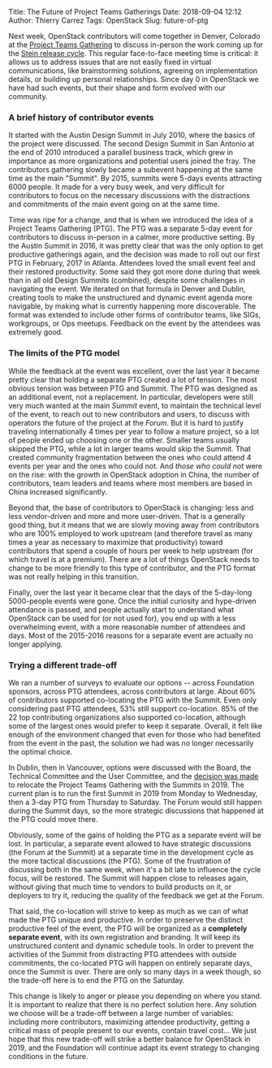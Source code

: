 Title: The Future of Project Teams Gatherings
Date: 2018-09-04 12:12
Author: Thierry Carrez
Tags: OpenStack
Slug: future-of-ptg

Next week, OpenStack contributors will come together in Denver, Colorado at
the [Project Teams Gathering](https://www.openstack.org/ptg)
to discuss in-person the work coming up for the
[Stein release cycle](https://releases.openstack.org/stein/schedule.html).
This regular face-to-face meeting time is critical:
it allows us to address issues that are not easily fixed in virtual
communications, like brainstorming solutions, agreeing on implementation
details, or building up personal relationships. Since day 0 in OpenStack
we have had such events, but their shape and form evolved with our community.

### A brief history of contributor events

It started with the Austin Design Summit in July 2010, where the basics of
the project were discussed. The second Design Summit in San Antonio at the
end of 2010 introduced a parallel business track, which grew in importance
as more organizations and potential users joined the fray. The contributors
gathering slowly became a subevent happening at the same time as the main
"Summit". By 2015, summits were 5-days events attracting 6000 people. It made
for a very busy week, and very difficult for contributors to focus on the
necessary discussions with the distractions and commitments of the main event
going on at the same time.

Time was ripe for a change, and that is when we introduced the idea of a
Project Teams Gathering (PTG). The PTG was a separate 5-day event for
contributors to discuss in-person in a calmer, more productive setting.
By the Austin Summit in 2016, it was pretty clear that was the only option
to get productive gatherings again, and the decision was made to roll out
our first PTG in February, 2017 in Atlanta. Attendees loved the small event
feel and their restored productivity. Some said they got more done during
that week than in all old Design Summits (combined), despite some challenges
in navigating the event. We iterated on that formula in Denver and Dublin,
creating tools to make the unstructured and dynamic event agenda more
navigable, by making what is currently happening more discoverable. The
format was extended to include other forms of contributor teams, like SIGs,
workgroups, or Ops meetups. Feedback on the event by the attendees was
extremely good.

### The limits of the PTG model

While the feedback at the event was excellent, over the last year it became
pretty clear that holding a separate PTG created a lot of tension. The most
obvious tension was between PTG and Summit. The PTG was designed as an
additional event, not a replacement. In particular, developers were still very
much wanted at the main *Summit* event, to maintain the technical level of the
event, to reach out to new contributors and users, to discuss with operators
the future of the project at the *Forum*. But it is hard to justify traveling
internationally 4 times per year to follow a mature project, so a lot of
people ended up choosing one or the other. Smaller teams usually skipped
the PTG, while a lot in larger teams would skip the Summit. That created
community fragmentation between the ones who could attend 4 events per year
and the ones who could not. And *those who could not* were on the rise: with
the growth in OpenStack adoption in China, the number of contributors, team
leaders and teams where most members are based in China increased
significantly.

Beyond that, the base of contributors to OpenStack is changing: less and less
vendor-driven and more and more user-driven. That is a generally good thing,
but it means that we are slowly moving away from contributors who are 100%
employed to work upstream (and therefore travel as many times a year as
necessary to maximize that productivity) toward contributors that spend a
couple of hours per week to help upstream (for which travel is at a premium).
There are a lot of things OpenStack needs to change to be more friendly to
this type of contributor, and the PTG format was not really helping in this
transition.

Finally, over the last year it became clear that the days of the 5-day-long
5000-people events were gone. Once the initial curiosity and hype-driven
attendance is passed, and people actually start to understand what OpenStack
can be used for (or not used for), you end up with a less overwhelming event,
with a more reasonable number of attendees and days. Most of the 2015-2016
reasons for a separate event are actually no longer applying.

### Trying a different trade-off

We ran a number of surveys to evaluate our options -- across Foundation
sponsors, across PTG attendees, across contributors at large. About 60%
of contributors supported co-locating the PTG with the Summit. Even only
considering past PTG attendees, 53% still support co-location. 85% of the
22 top contributing organizations also supported co-location, although some
of the largest ones would prefer to keep it separate. Overall, it felt like
enough of the environment changed that even for those who had benefited
from the event in the past, the solution we had was no longer necessarily
the optimal choice.

In Dublin, then in Vancouver, options were discussed with the Board, the
Technical Committee and the User Committee, and the
[decision was made](http://lists.openstack.org/pipermail/foundation/2018-June/002598.html)
to relocate the Project Teams Gathering with the Summits in 2019.
The current plan is to run the first Summit in 2019 from Monday to Wednesday,
then a 3-day PTG from Thursday to Saturday. The Forum would still happen during
the Summit days, so the more strategic discussions that happened at the PTG
could move there.

Obviously, some of the gains of holding the PTG as a separate event will be
lost. In particular, a separate event allowed to have strategic discussions
(the Forum at the Summit) at a separate time in the development cycle as the
more tactical discussions (the PTG). Some of the frustration of discussing
both in the same week, when it's a bit late to influence the cycle focus,
will be restored. The Summit will happen close to releases again, without
giving that much time to vendors to build products on it, or deployers to
try it, reducing the quality of the feedback we get at the Forum.

That said, the co-location will strive to keep as much as we can of what
made the PTG unique and productive. In order to preserve the distinct
productive feel of the event, the PTG will be organized as a **completely
separate event**, with its own registration and branding. It will keep its
unstructured content and dynamic schedule tools. In order to prevent the
activities of the Summit from distracting PTG attendees with outside
commitments, the co-located PTG will happen on entirely separate days,
once the Summit is over. There are only so many days in a week though,
so the trade-off here is to end the PTG on the Saturday.

This change is likely to anger or please you depending on where you stand.
It is important to realize that there is no perfect solution here. Any
solution we choose will be a trade-off between a large number of variables:
including more contributors, maximizing attendee productivity, getting a
critical mass of people present to our events, contain travel cost...
We just hope that this new trade-off will strike a better balance for
OpenStack in 2019, and the Foundation will continue adapt its event strategy
to changing conditions in the future.

